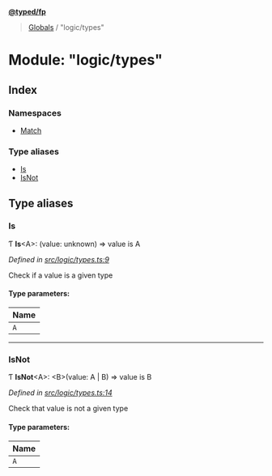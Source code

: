 **[@typed/fp](../README.md)**

> [Globals](../globals.md) / "logic/types"

# Module: "logic/types"

## Index

### Namespaces

* [Match](_logic_types_.match.md)

### Type aliases

* [Is](_logic_types_.md#is)
* [IsNot](_logic_types_.md#isnot)

## Type aliases

### Is

Ƭ  **Is**\<A>: (value: unknown) => value is A

*Defined in [src/logic/types.ts:9](https://github.com/TylorS/typed-fp/blob/559f273/src/logic/types.ts#L9)*

Check if a value is a given type

#### Type parameters:

Name |
------ |
`A` |

___

### IsNot

Ƭ  **IsNot**\<A>: \<B>(value: A \| B) => value is B

*Defined in [src/logic/types.ts:14](https://github.com/TylorS/typed-fp/blob/559f273/src/logic/types.ts#L14)*

Check that value is not a given type

#### Type parameters:

Name |
------ |
`A` |
